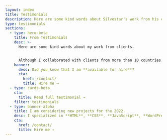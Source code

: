 ```yaml
---
layout: index
title: Testimonials
description: Here are some kind words about Silvestar's work from his clients. Although hr collaborated with clients from more than 10 countries, most of them came from The United States.
type: testimonials
sections:
  - type: hero-beta
    title: From Testimonials
    desc: >-
      Here are some kind words about my work from clients.


      Although I collaborated with clients from more than 10 countries, most of them came from **The United States**.
    banner:
      desc: Did you know that I am **available for hire**?
      cta:
        href: /contact/
        title: Hire me ⇢
  - type: cards-beta
    cta:
      title: Read full testimonial ⇢
    filter: testimonials
  - type: banner-alpha
    title: I am considering new projects for the 2022.
    desc: I specialized in **HTML**, **CSS**, **JavaScript**, **WordPress**, **Shopify**, and **JAMstack** technologies.
    cta:
      href: /contact/
      title: Hire me ⇢
---
```

